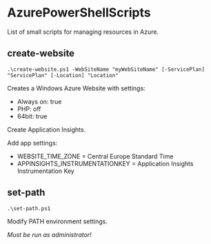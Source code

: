 # AzurePowerShellScripts
List of small scripts for managing resources in Azure.

## create-website

`.\create-website.ps1 -WebSiteName "myWebSiteName" [-ServicePlan] "ServicePlan" [-Location] "Location"`

Creates a Windows Azure Website with settings:
- Always on: true
- PHP: off
- 64bit: true

Create Application Insights.

Add app settings:
- WEBSITE_TIME_ZONE = Central Europe Standard Time
- APPINSIGHTS_INSTRUMENTATIONKEY = Application Insights Instrumentation Key 

## set-path

`.\set-path.ps1`

Modify PATH environment settings.

_Must be run as administrator!_